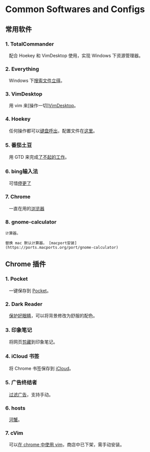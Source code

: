 # Common Softwares and Configs

## 常用软件
### 1. TotalCommander
    配合 Hoekey 和 VimDesktop 使用，实现 Windows 下资源管理器。

### 2. Everything
    Windows 下[搜索文件立得](https://www.voidtools.com/zh-cn/)。

### 3. VimDesktop
    用 vim 来[操作一切][VimDesktop](https://github.com/goreliu/vimdesktop)。

### 4. Hoekey
    任何操作都可以[键盘呼出](https://www.appinn.com/hoekey-one/)，配置文件在[这里]()。

### 5. 番茄土豆
    用 GTD 来完成[了不起的工作](https://www.appinn.com/pomotodo/)。

### 6. bing输入法
    可惜[停更了](http://download.get.live.cn/components/pinyin/BingPinyinSetup_1.6.302.06_AutoUpgrade.exe)

### 7. Chrome
    一直在用的[浏览器](http://dl.timerim.com/google-chrome-x64.htm)

### 8. gnome-calculator
    
    计算器。
    
    替换 mac 默认计算器， [macport安装](https://ports.macports.org/port/gnome-calculator)

## Chrome 插件
### 1. Pocket
    一键保存到 [Pocket](http://chromecj.com/productivity/2015-11/618.html)。

### 2. Dark Reader
    [保护好眼睛](https://darkreader.org/)，可以将背景修改为舒服的配色。

### 3. 印象笔记
    将网页[剪藏](https://www.yinxiang.com/webclipper/?downloaded)到印象笔记。

### 4. iCloud 书签
    将 Chrome 书签保存到 [iCloud](http://chromecj.com/productivity/2014-11/257.html)。

### 5. 广告终结者
    [过滤广告](http://www.adtchrome.com/)，支持手动。

### 6. hosts
    [河蟹](https://laod.cn/hosts/2017-google-hosts.html#button_file)。

### 7. cVim
    可以[在 chrome 中使用 vim](https://github.com/1995eaton/chromium-vim)，商店中已下架，需手动安装。
